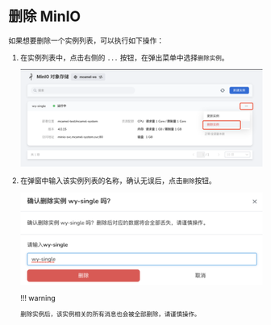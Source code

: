 # 删除 MinIO

如果想要删除一个实例列表，可以执行如下操作：

1.  在实例列表中，点击右侧的 `...` 按钮，在弹出菜单中选择`删除实例`。

    ![](../images/delete01.png)

2.  在弹窗中输入该实例列表的名称，确认无误后，点击`删除`按钮。

    ![](../images/delete02.png)

    !!! warning

        删除实例后，该实例相关的所有消息也会被全部删除，请谨慎操作。
